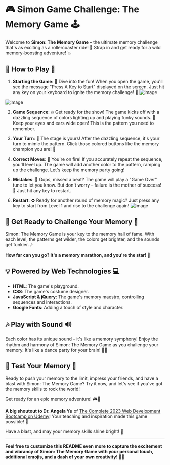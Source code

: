# 🎮 Simon Game Challenge: The Memory Game 🕹️

Welcome to **Simon: The Memory Game** – the ultimate memory challenge that's as exciting as a rollercoaster ride! 🎢 Strap in and get ready for a wild memory-boosting adventure! 💥

## 🌟 How to Play 🌟

1. **Starting the Game**: 🚀 Dive into the fun! When you open the game, you'll see the message "Press A Key to Start" displayed on the screen. Just hit any key on your keyboard to ignite the memory challenge! 🎉
![image](https://github.com/YawBoah/Simon-Game-Challenge/assets/126890146/d165be9b-af2f-4bc9-a17a-45e38bf6a8e2)

![image](https://github.com/YawBoah/Simon-Game-Challenge/assets/126890146/825390f8-82fc-45b8-bd38-12a164405981)

2. **Game Sequence**: 🔥 Get ready for the show! The game kicks off with a dazzling sequence of colors lighting up and playing funky sounds. 🎵 Keep your eyes and ears wide open! This is the pattern you need to remember.

3. **Your Turn**: 🤩 The stage is yours! After the dazzling sequence, it's your turn to mimic the pattern. Click those colored buttons like the memory champion you are! 💪

4. **Correct Moves**: 🌈 You're on fire! If you accurately repeat the sequence, you'll level up. The game will add another color to the pattern, ramping up the challenge. Let's keep the memory party going!

5. **Mistakes**: 🚫 Oops, missed a beat? The game will play a "Game Over" tune to let you know. But don't worry – failure is the mother of success! 🙌 Just hit any key to restart.

6. **Restart**: ♻️ Ready for another round of memory magic? Just press any key to start from Level 1 and rise to the challenge again!
![image](https://github.com/YawBoah/Simon-Game-Challenge/assets/126890146/922cd485-547b-4463-824d-2cfd19f47cf8)


## 🚀 Get Ready to Challenge Your Memory 🧠

Simon: The Memory Game is your key to the memory hall of fame. With each level, the patterns get wilder, the colors get brighter, and the sounds get funkier. 🎶

**How far can you go? It's a memory marathon, and you're the star! 🌟**

## 💡 Powered by Web Technologies 💻

- **HTML**: The game's playground.
- **CSS**: The game's costume designer.
- **JavaScript & jQuery**: The game's memory maestro, controlling sequences and interactions.
- **Google Fonts**: Adding a touch of style and character.

## 🎶 Play with Sound 🔊

Each color has its unique sound – it's like a memory symphony! Enjoy the rhythm and harmony of Simon: The Memory Game as you challenge your memory. It's like a dance party for your brain! 🎉💃

## 🧠 Test Your Memory 🧠

Ready to push your memory to the limit, impress your friends, and have a blast with Simon: The Memory Game? Try it now, and let's see if you've got the memory skills to rock the world!

Get ready for an epic memory adventure! 🎮🌈

**A big shoutout to Dr. Angela Yu** of [The Complete 2023 Web Development Bootcamp on Udemy](https://www.udemy.com/course/the-complete-web-development-bootcamp/)! Your teaching and inspiration made this game possible! 🙏

Have a blast, and may your memory skills shine bright! 💫

---

**Feel free to customize this README even more to capture the excitement and vibrancy of Simon: The Memory Game with your personal touch, additional emojis, and a dash of your own creativity! 🎨🌈**
